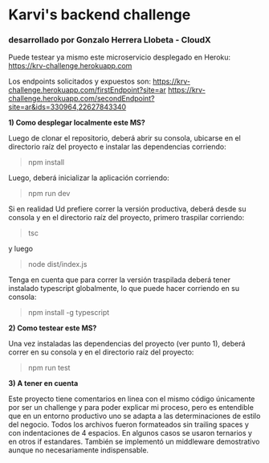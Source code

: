 # Karvi's backend challenge
### desarrollado por Gonzalo Herrera Llobeta - CloudX

Puede testear ya mismo este microservicio desplegado en Heroku:
https://krv-challenge.herokuapp.com

Los endpoints solicitados y expuestos son:
https://krv-challenge.herokuapp.com/firstEndpoint?site=ar
https://krv-challenge.herokuapp.com/secondEndpoint?site=ar&ids=330964,22627843340

**1) Como desplegar localmente este MS?**

Luego de clonar el repositorio, deberá abrir su consola, ubicarse en el directorio raíz del proyecto e instalar las dependencias corriendo: 
> npm install

Luego, deberá inicializar la aplicación corriendo:
> npm run dev

Si en realidad Ud prefiere correr la versión productiva, deberá desde su consola y en el directorio raíz del proyecto, primero traspilar corriendo:
> tsc

y luego
> node dist/index.js

Tenga en cuenta que para correr la versión traspilada deberá tener instalado typescript globalmente, lo que puede hacer corriendo en su consola:
> npm install -g typescript 

**2) Como testear este MS?**

Una vez instaladas las dependencias del proyecto (ver punto 1), deberá correr en su consola y en el directorio raíz del proyecto:
> npm run test

**3) A tener en cuenta**

Este proyecto tiene comentarios en linea con el mismo código únicamente por ser un challenge y para poder explicar mi proceso, pero es entendible que en un entorno productivo uno se adapta a las determinaciones de estilo del negocio.
Todos los archivos fueron formateados sin trailing spaces y con indentaciones de 4 espacios.
En algunos casos se usaron ternarios y en otros if estandares.
También se implementó un middleware demostrativo aunque no necesariamente indispensable.
